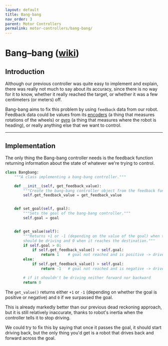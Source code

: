 ```yaml
---
layout: default
title: Bang-bang
nav_order: 3
parent: Motor Controllers
permalink: motor-controllers/bang-bang/
---
```


# Bang–bang ([wiki](https://en.wikipedia.org/wiki/Bang%E2%80%93bang_control))

## Introduction
Although our previous controller was quite easy to implement and explain, there was really not much to say about its accuracy, since there is no way for it to know, whether it really reached the target, or whether it was a few centimeters (or meters) off.

Bang-bang aims to fix this problem by using `feedback` data from our robot. Feedback data could be values from its [encoders](https://en.wikipedia.org/wiki/Encoder) (a thing that measures rotations of the wheels) or [gyro](https://en.wikipedia.org/wiki/Gyroscope) (a thing that measures where the robot is heading), or really anything else that we want to control.

---

## Implementation
The only thing the Bang-bang controller needs is the feedback function returning information about the state of whatever we're trying to control.

```python
class Bangbang:
    """A class implementing a bang-bang controller."""

    def __init__(self, get_feedback_value):
        """Create the bang-bang controller object from the feedback function."""
        self.get_feedback_value = get_feedback_value


    def set_goal(self, goal):
        """Sets the goal of the bang-bang controller."""
        self.goal = goal


    def get_value(self):
        """Returns +1 or -1 (depending on the value of the goal) when the robot
        should be driving and 0 when it reaches the destination."""
        if self.goal > 0:
            if self.get_feedback_value() < self.goal:
                return 1    # goal not reached and is positive -> drive forward
        else:
            if self.get_feedback_value() > self.goal:
                return -1   # goal not reached and is negative -> drive backward

        # if it shouldn't be driving neither forward nor backward
        return 0
```

The `get_value()` returns either `+1` or `-1` (depending on whether the goal is positive or negative) and `0` if we surpassed the goal.

This is already markedly better than our previous dead reckoning approach, but it is still relatively inaccurate, thanks to robot's inertia when the controller tells it to stop driving.

We could try to fix this by saying that once it passes the goal, it should start driving back, but the only thing you'd get is a robot that drives back and forward across the goal.
